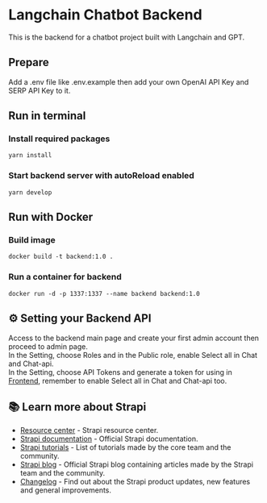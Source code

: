 # Langchain Chatbot Backend

This is the backend for a chatbot project built with Langchain and GPT.
## Prepare

Add a .env file like .env.example then add your own OpenAI API Key and SERP API Key to it. 

## Run in terminal

### Install required packages
```
yarn install
```
### Start backend server with autoReload enabled
```
yarn develop
```
## Run with Docker

### Build image
```
docker build -t backend:1.0 .
```
### Run a container for backend

```
docker run -d -p 1337:1337 --name backend backend:1.0
```
## ⚙️ Setting your Backend API

Access to the backend main page and create your first admin account then proceed to admin page. <br>
In the Setting, choose Roles and in the Public role, enable Select all in Chat and Chat-api. <br>
In the Setting, choose API Tokens and generate a token for using in [Frontend](https://github.com/doodaljin/langchain-chatbot-frontend.git), remember to enable Select all in Chat and Chat-api too. 

## 📚 Learn more about Strapi

- [Resource center](https://strapi.io/resource-center) - Strapi resource center.
- [Strapi documentation](https://docs.strapi.io) - Official Strapi documentation.
- [Strapi tutorials](https://strapi.io/tutorials) - List of tutorials made by the core team and the community.
- [Strapi blog](https://docs.strapi.io) - Official Strapi blog containing articles made by the Strapi team and the community.
- [Changelog](https://strapi.io/changelog) - Find out about the Strapi product updates, new features and general improvements.